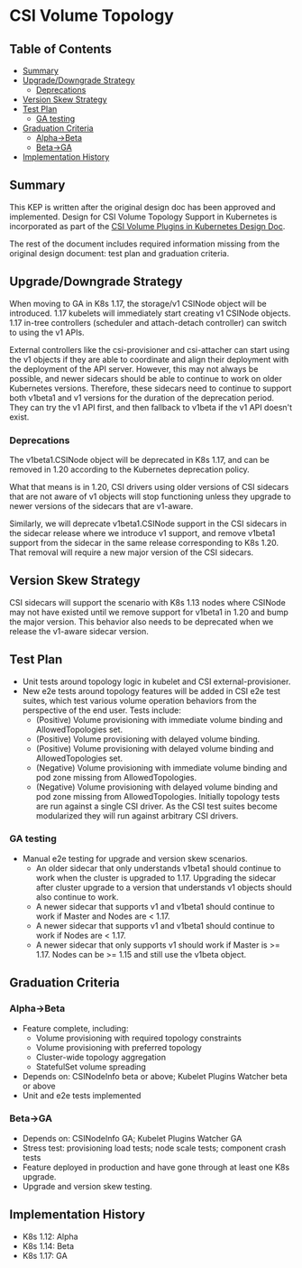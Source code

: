 # CSI Volume Topology

## Table of Contents

<!-- toc -->
- [Summary](#summary)
- [Upgrade/Downgrade Strategy](#upgradedowngrade-strategy)
  - [Deprecations](#deprecations)
- [Version Skew Strategy](#version-skew-strategy)
- [Test Plan](#test-plan)
  - [GA testing](#ga-testing)
- [Graduation Criteria](#graduation-criteria)
  - [Alpha-&gt;Beta](#alpha-beta)
  - [Beta-&gt;GA](#beta-ga)
- [Implementation History](#implementation-history)
<!-- /toc -->

## Summary

This KEP is written after the original design doc has been approved and implemented. Design for CSI Volume Topology Support in Kubernetes is incorporated as part of the [CSI Volume Plugins in Kubernetes Design Doc](https://github.com/kubernetes/design-proposals-archive/blob/master/storage/container-storage-interface.md).

The rest of the document includes required information missing from the original design document: test plan and graduation criteria.

## Upgrade/Downgrade Strategy
When moving to GA in K8s 1.17, the storage/v1 CSINode object will be introduced. 1.17
kubelets will immediately start creating v1 CSINode objects. 1.17 in-tree
controllers (scheduler and attach-detach controller) can switch to using the v1 APIs.

External controllers like the csi-provisioner and csi-attacher can start using
the v1 objects if they are able to coordinate and align their deployment with the
deployment of the API server. However, this may not always be possible, and
newer sidecars should be able to continue to work on older Kubernetes versions.
Therefore, these sidecars need to continue to support both v1beta1 and v1 versions
for the duration of the deprecation period. They can try the v1 API first, and then
fallback to v1beta if the v1 API doesn't exist.

### Deprecations
The v1beta1.CSINode object will be deprecated in K8s 1.17, and can be removed in
1.20 according to the Kubernetes deprecation policy.

What that means is in 1.20, CSI drivers using older versions of CSI sidecars
that are not aware of v1 objects will stop functioning unless they upgrade to
newer versions of the sidecars that are v1-aware.

Similarly, we will deprecate v1beta1.CSINode support in the CSI sidecars in the
sidecar release where we introduce v1 support, and remove v1beta1 support from
the sidecar in the same release corresponding to K8s 1.20. That removal will
require a new major version of the CSI sidecars.

## Version Skew Strategy
CSI sidecars will support the scenario with K8s 1.13 nodes where
CSINode may not have existed until we remove support for v1beta1 in 1.20 and
bump the major version. This behavior also needs to be deprecated when we
release the v1-aware sidecar version.

## Test Plan
* Unit tests around topology logic in kubelet and CSI external-provisioner.
* New e2e tests around topology features will be added in CSI e2e test suites, which test various volume operation behaviors from the perspective of the end user. Tests include:
  * (Positive) Volume provisioning with immediate volume binding and AllowedTopologies set.
  * (Positive) Volume provisioning with delayed volume binding.
  * (Positive) Volume provisioning with delayed volume binding and AllowedTopologies set.
  * (Negative) Volume provisioning with immediate volume binding and pod zone missing from AllowedTopologies.
  * (Negative) Volume provisioning with delayed volume binding and pod zone missing from AllowedTopologies.
Initially topology tests are run against a single CSI driver. As the CSI test suites become modularized they will run against arbitrary CSI drivers.

### GA testing
* Manual e2e testing for upgrade and version skew scenarios.
  * An older sidecar that only understands v1beta1 should continue to work when the cluster is
    upgraded to 1.17. Upgrading the sidecar after cluster upgrade to a version that understands v1 objects should also continue to work.
  * A newer sidecar that supports v1 and v1beta1 should continue to work if Master and Nodes are < 1.17.
  * A newer sidecar that supports v1 and v1beta1 should continue to work if Nodes are < 1.17.
  * A newer sidecar that only supports v1 should work if Master is >= 1.17. Nodes
    can be >= 1.15 and still use the v1beta object.

## Graduation Criteria

### Alpha->Beta

* Feature complete, including:
  * Volume provisioning with required topology constraints
  * Volume provisioning with preferred topology
  * Cluster-wide topology aggregation
  * StatefulSet volume spreading
* Depends on: CSINodeInfo beta or above; Kubelet Plugins Watcher beta or above
* Unit and e2e tests implemented

### Beta->GA

* Depends on: CSINodeInfo GA; Kubelet Plugins Watcher GA
* Stress test: provisioning load tests; node scale tests; component crash tests
* Feature deployed in production and have gone through at least one K8s upgrade.
* Upgrade and version skew testing.

## Implementation History

* K8s 1.12: Alpha
* K8s 1.14: Beta
* K8s 1.17: GA
